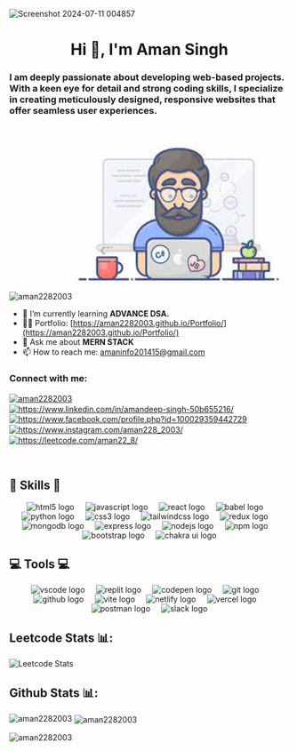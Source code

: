 ![Screenshot 2024-07-11 004857](https://github.com/aman2282003/aman2282003/assets/131010086/b8624738-737a-4bc0-9a3c-8e2abaf39a1b)
    
          
<h1 align="center">Hi 👋, I'm Aman Singh</h1>

<h3>I am deeply passionate about developing web-based projects. With a keen eye for detail and strong coding skills, I specialize in creating meticulously designed, responsive websites that offer seamless user experiences.</h3>
<img align="right" alt="coding" width="400" src="./download.jpeg">

<p align="left"> <img src="https://komarev.com/ghpvc/?username=aman2282003&label=Profile%20views&color=0e75b6&style=flat" alt="aman2282003" /> </p>

- 🌱 I’m currently learning **ADVANCE DSA.**
- 👨‍💻 Portfolio: [https://aman2282003.github.io/Portfolio/](https://aman2282003.github.io/Portfolio/)
- 💬 Ask me about **MERN STACK**
- 📫 How to reach me: amaninfo201415@gmail.com

<h3 align="left">Connect with me:</h3>


<p align="left" margin = "20px">
  <a href="https://codepen.io/aman2282003" target="_blank"><img align="center" src="https://raw.githubusercontent.com/rahuldkjain/github-profile-readme-generator/master/src/images/icons/Social/codepen.svg" alt="aman2282003" height="30" width="40" /></a>
  <a href="https://www.linkedin.com/in/amandeep-singh-50b655216/" target="_blank"><img align="center" src="https://raw.githubusercontent.com/rahuldkjain/github-profile-readme-generator/master/src/images/icons/Social/linked-in-alt.svg" alt="https://www.linkedin.com/in/amandeep-singh-50b655216/" height="30" width="40" /></a>
  <a href="https://www.facebook.com/profile.php?id=100029359442729" target="_blank"><img align="center" src="https://raw.githubusercontent.com/rahuldkjain/github-profile-readme-generator/master/src/images/icons/Social/facebook.svg" alt="https://www.facebook.com/profile.php?id=100029359442729" height="30" width="40" /></a>
  <a href="https://www.instagram.com/aman228_2003/" target="_blank"><img align="center" src="https://raw.githubusercontent.com/rahuldkjain/github-profile-readme-generator/master/src/images/icons/Social/instagram.svg" alt="https://www.instagram.com/aman228_2003/" height="30" width="40" /></a>
  <a href="https://leetcode.com/aman22_8/" target="_blank"><img align="center" src="https://raw.githubusercontent.com/rahuldkjain/github-profile-readme-generator/master/src/images/icons/Social/leet-code.svg" alt="https://leetcode.com/aman22_8/" height="30" width="40" /></a>
</p>


<br/>
<h2>🎯 Skills 🎯</h2>

<div align="center">
  <img src="https://img.shields.io/badge/HTML5-E34F26?logo=html5&logoColor=white&style=for-the-badge" height="35" alt="html5 logo" />
  <img width="12" />
  <img src="https://img.shields.io/badge/JavaScript-F7DF1E?logo=javascript&logoColor=black&style=for-the-badge" height="35" alt="javascript logo" />
  <img width="12" />
  <img src="https://img.shields.io/badge/React-61DAFB?logo=react&logoColor=black&style=for-the-badge" height="35" alt="react logo" />
  <img width="12" />
  <img src="https://img.shields.io/badge/Babel-F9DC3E?logo=babel&logoColor=black&style=for-the-badge" height="35" alt="babel logo" />
  <img width="12" />
  <img src="https://img.shields.io/badge/Python-3776AB?logo=python&logoColor=white&style=for-the-badge" height="35" alt="python logo" />
  <img width="12" />
  <img src="https://img.shields.io/badge/CSS3-1572B6?logo=css3&logoColor=white&style=for-the-badge" height="35" alt="css3 logo" />
  <img width="12" />
  <img src="https://img.shields.io/badge/Tailwind CSS-06B6D4?logo=tailwindcss&logoColor=black&style=for-the-badge" height="35" alt="tailwindcss logo" />
  <img width="12" />
  <img src="https://img.shields.io/badge/Redux-764ABC?logo=redux&logoColor=white&style=for-the-badge" height="35" alt="redux logo" />
  <img width="12" />
  <img src="https://img.shields.io/badge/MongoDB-47A248?logo=mongodb&logoColor=white&style=for-the-badge" height="35" alt="mongodb logo" />
  <img width="12" />
  <img src="https://img.shields.io/badge/Express-000000?logo=express&logoColor=white&style=for-the-badge" height="35" alt="express logo" />
  <img width="12" />
  <img src="https://img.shields.io/badge/Node.js-339933?logo=nodedotjs&logoColor=white&style=for-the-badge" height="35" alt="nodejs logo" />
  <img width="12" />
  <img src="https://img.shields.io/badge/npm-CB3837?logo=npm&logoColor=white&style=for-the-badge" height="35" alt="npm logo" />
  <img width="12" />
  <img src="https://img.shields.io/badge/Bootstrap-563D7C?logo=bootstrap&logoColor=white&style=for-the-badge" height="35" alt="bootstrap logo" />
  <img width="12" />
  <img src="https://img.shields.io/badge/Chakra%20UI-319795?logo=chakra-ui&logoColor=white&style=for-the-badge" height="35" alt="chakra ui logo" />
</div>

<h2>💻 Tools 💻</h2>

<div align="center">
  <img src="https://img.shields.io/badge/Visual Studio Code-007ACC?logo=visualstudiocode&logoColor=white&style=for-the-badge" height="35" alt="vscode logo"  />
  <img width="12" />
  <img src="https://img.shields.io/badge/Replit-F26207?logo=replit&logoColor=black&style=for-the-badge" height="35" alt="replit logo"  />
  <img width="12" />
  <img src="https://img.shields.io/badge/CodePen-000000?logo=codepen&logoColor=white&style=for-the-badge" height="35" alt="codepen logo"  />
  <img width="12" />
  <img src="https://img.shields.io/badge/Git-F05032?logo=git&logoColor=white&style=for-the-badge" height="35" alt="git logo"  />
  <img width="12" />
  <img src="https://img.shields.io/badge/GitHub-181717?logo=github&logoColor=white&style=for-the-badge" height="35" alt="github logo"  />
  <img width="12" />
  <img src="https://img.shields.io/badge/Vite-646CFF?logo=vite&logoColor=white&style=for-the-badge" height="35" alt="vite logo"  />
  <img width="12" />
  <img src="https://img.shields.io/badge/Netlify-00C7B7?logo=netlify&logoColor=black&style=for-the-badge" height="35" alt="netlify logo"  />
  <img width="12" />
  <img src="https://img.shields.io/badge/Vercel-000000?logo=vercel&logoColor=white&style=for-the-badge" height="35" alt="vercel logo"  />
  <img width="12" />
  <img src="https://img.shields.io/badge/Postman-FF6C37?logo=postman&logoColor=black&style=for-the-badge" height="35" alt="postman logo"  />
  <img width="12" />
  <img src="https://img.shields.io/badge/Slack-4A154B?logo=slack&logoColor=white&style=for-the-badge" height="35" alt="slack logo"  />
</div>

## Leetcode Stats 📊:
![Leetcode Stats](https://leetcard.jacoblin.cool/aman22_8?theme=unicorn)

## Github Stats 📊:

<p><img align="left" src="https://github-readme-stats.vercel.app/api/top-langs?username=aman2282003&show_icons=true&locale=en&layout=compact" alt="aman2282003" /></p>

<p>&nbsp;<img align="center" src="https://github-readme-stats.vercel.app/api?username=aman2282003&show_icons=true&locale=en" alt="aman2282003" /></p>

<p><img align="center" src="https://github-readme-streak-stats.herokuapp.com/?user=aman2282003&" alt="aman2282003" /></p>
